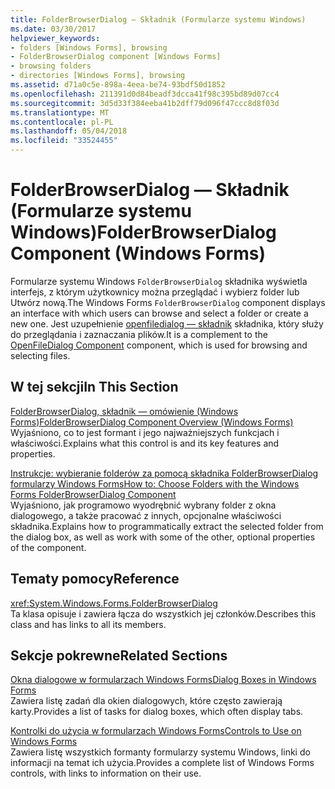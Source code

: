 ```yaml
---
title: FolderBrowserDialog — Składnik (Formularze systemu Windows)
ms.date: 03/30/2017
helpviewer_keywords:
- folders [Windows Forms], browsing
- FolderBrowserDialog component [Windows Forms]
- browsing folders
- directories [Windows Forms], browsing
ms.assetid: d71a0c5e-898a-4eea-be74-93bdf50d1852
ms.openlocfilehash: 211391d0d84beadf3dcca41f98c395bd89d07cc4
ms.sourcegitcommit: 3d5d33f384eeba41b2dff79d096f47ccc8d8f03d
ms.translationtype: MT
ms.contentlocale: pl-PL
ms.lasthandoff: 05/04/2018
ms.locfileid: "33524455"
---
```

# <a name="folderbrowserdialog-component-windows-forms"></a><span data-ttu-id="a2311-102">FolderBrowserDialog — Składnik (Formularze systemu Windows)</span><span class="sxs-lookup"><span data-stu-id="a2311-102">FolderBrowserDialog Component (Windows Forms)</span></span>
<span data-ttu-id="a2311-103">Formularze systemu Windows `FolderBrowserDialog` składnika wyświetla interfejs, z którym użytkownicy można przeglądać i wybierz folder lub Utwórz nową.</span><span class="sxs-lookup"><span data-stu-id="a2311-103">The Windows Forms `FolderBrowserDialog` component displays an interface with which users can browse and select a folder or create a new one.</span></span> <span data-ttu-id="a2311-104">Jest uzupełnienie [openfiledialog — składnik](../../../../docs/framework/winforms/controls/openfiledialog-component-windows-forms.md) składnika, który służy do przeglądania i zaznaczania plików.</span><span class="sxs-lookup"><span data-stu-id="a2311-104">It is a complement to the [OpenFileDialog Component](../../../../docs/framework/winforms/controls/openfiledialog-component-windows-forms.md) component, which is used for browsing and selecting files.</span></span>  
  
## <a name="in-this-section"></a><span data-ttu-id="a2311-105">W tej sekcji</span><span class="sxs-lookup"><span data-stu-id="a2311-105">In This Section</span></span>  
 [<span data-ttu-id="a2311-106">FolderBrowserDialog, składnik — omówienie (Windows Forms)</span><span class="sxs-lookup"><span data-stu-id="a2311-106">FolderBrowserDialog Component Overview (Windows Forms)</span></span>](../../../../docs/framework/winforms/controls/folderbrowserdialog-component-overview-windows-forms.md)  
 <span data-ttu-id="a2311-107">Wyjaśniono, co to jest formant i jego najważniejszych funkcjach i właściwości.</span><span class="sxs-lookup"><span data-stu-id="a2311-107">Explains what this control is and its key features and properties.</span></span>  
  
 [<span data-ttu-id="a2311-108">Instrukcje: wybieranie folderów za pomocą składnika FolderBrowserDialog formularzy Windows Forms</span><span class="sxs-lookup"><span data-stu-id="a2311-108">How to: Choose Folders with the Windows Forms FolderBrowserDialog Component</span></span>](../../../../docs/framework/winforms/controls/how-to-choose-folders-with-the-windows-forms-folderbrowserdialog-component.md)  
 <span data-ttu-id="a2311-109">Wyjaśniono, jak programowo wyodrębnić wybrany folder z okna dialogowego, a także pracować z innych, opcjonalne właściwości składnika.</span><span class="sxs-lookup"><span data-stu-id="a2311-109">Explains how to programmatically extract the selected folder from the dialog box, as well as work with some of the other, optional properties of the component.</span></span>  
  
## <a name="reference"></a><span data-ttu-id="a2311-110">Tematy pomocy</span><span class="sxs-lookup"><span data-stu-id="a2311-110">Reference</span></span>  
 <xref:System.Windows.Forms.FolderBrowserDialog>  
 <span data-ttu-id="a2311-111">Ta klasa opisuje i zawiera łącza do wszystkich jej członków.</span><span class="sxs-lookup"><span data-stu-id="a2311-111">Describes this class and has links to all its members.</span></span>  
  
## <a name="related-sections"></a><span data-ttu-id="a2311-112">Sekcje pokrewne</span><span class="sxs-lookup"><span data-stu-id="a2311-112">Related Sections</span></span>  
 [<span data-ttu-id="a2311-113">Okna dialogowe w formularzach Windows Forms</span><span class="sxs-lookup"><span data-stu-id="a2311-113">Dialog Boxes in Windows Forms</span></span>](../../../../docs/framework/winforms/dialog-boxes-in-windows-forms.md)  
 <span data-ttu-id="a2311-114">Zawiera listę zadań dla okien dialogowych, które często zawierają karty.</span><span class="sxs-lookup"><span data-stu-id="a2311-114">Provides a list of tasks for dialog boxes, which often display tabs.</span></span>  
  
 [<span data-ttu-id="a2311-115">Kontrolki do użycia w formularzach Windows Forms</span><span class="sxs-lookup"><span data-stu-id="a2311-115">Controls to Use on Windows Forms</span></span>](../../../../docs/framework/winforms/controls/controls-to-use-on-windows-forms.md)  
 <span data-ttu-id="a2311-116">Zawiera listę wszystkich formanty formularzy systemu Windows, linki do informacji na temat ich użycia.</span><span class="sxs-lookup"><span data-stu-id="a2311-116">Provides a complete list of Windows Forms controls, with links to information on their use.</span></span>
